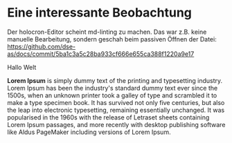 # Eine interessante Beobachtung

Der holocron-Editor scheint md-linting zu machen. Das war z.B. keine manuelle Bearbeitung, sondern geschah beim passiven Öffnen der Datei: <https://github.com/dse-as/docs/commit/5ba1c3a5c28ba933cf666e655ca388f1220a9e17>

Hallo Welt

**Lorem Ipsum** is simply dummy text of the printing and typesetting industry. Lorem Ipsum has been the industry's standard dummy text ever since the 1500s, when an unknown printer took a galley of type and scrambled it to make a type specimen book. It has survived not only five centuries, but also the leap into electronic typesetting, remaining essentially unchanged. It was popularised in the 1960s with the release of Letraset sheets containing Lorem Ipsum passages, and more recently with desktop publishing software like Aldus PageMaker including versions of Lorem Ipsum.